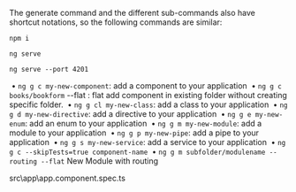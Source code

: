 The generate command and the different sub-commands also have shortcut notations, so the following commands are similar:



`npm i`

`ng serve`

`ng serve --port 4201`

​	• `ng g c my-new-component`: add a component to your application
​	• `ng g c books/bookform` --flat : flat add component in existing folder without creating specific folder.
​	• `ng g cl my-new-class`: add a class to your application
​	• `ng g d my-new-directive`: add a directive to your application
​	• `ng g e my-new-enum`: add an enum to your application
​	• `ng g m my-new-module`: add a module to your application
​	• `ng g p my-new-pipe`: add a pipe to your application
​	• `ng g s my-new-service`: add a service to your application
​	• `ng g c --skipTests=true component-name`
​	• `ng g m subfolder/modulename --routing --flat`  New Module with routing 
​	

src\app\app.component.spec.ts